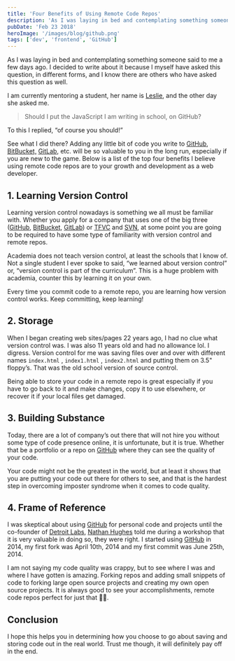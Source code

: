 ```yaml
---
title: 'Four Benefits of Using Remote Code Repos'
description: 'As I was laying in bed and contemplating something someone said to me a few days ago. I decided to write about it because I myself have…'
pubDate: 'Feb 23 2018'
heroImage: '/images/blog/github.png'
tags: ['dev', 'frontend', 'GitHub']
---
```


As I was laying in bed and contemplating something someone said to me a few days ago. I decided to write about it because I myself have asked this question, in different forms, and I know there are others who have asked this question as well.

I am currently mentoring a student, her name is [Leslie](https://twitter.com/LBorstPro), and the other day she asked me.

> Should I put the JavaScript I am writing in school, on GitHub?

To this I replied, “of course you should!”

See what I did there? Adding any little bit of code you write to [GitHub](http://github.com), [BitBucket,](https://bitbucket.org/) [GitLab](https://about.gitlab.com/), etc. will be so valuable to you in the long run, especially if you are new to the game. Below is a list of the top four benefits I believe using remote code repos are to your growth and development as a web developer.

## 1\. Learning Version Control

Learning version control nowadays is something we all must be familiar with. Whether you apply for a company that uses one of the big three ([GitHub](http://github.com), [BitBucket](https://bitbucket.org/), [GitLab](https://about.gitlab.com/)) or [TFVC](https://www.visualstudio.com/team-services/tfvc/) and [SVN](https://subversion.apache.org/), at some point you are going to be required to have some type of familiarity with version control and remote repos.

Academia does not teach version control, at least the schools that I know of. Not a single student I ever spoke to said, “we learned about version control” or, “version control is part of the curriculum”. This is a huge problem with academia, counter this by learning it on your own.

Every time you commit code to a remote repo, you are learning how version control works. Keep committing, keep learning!

## 2\. Storage

When I began creating web sites/pages 22 years ago, I had no clue what version control was. I was also 11 years old and had no allowance lol. I digress. Version control for me was saving files over and over with different names `index.html` , `index1.html` , `index2.html` and putting them on 3.5" floppy’s. That was the old school version of source control.

Being able to store your code in a remote repo is great especially if you have to go back to it and make changes, copy it to use elsewhere, or recover it if your local files get damaged.

## 3\. Building Substance

Today, there are a lot of company’s out there that will not hire you without some type of code presence online, it is unfortunate, but it is true. Whether that be a portfolio or a repo on [GitHub](http://github.com) where they can see the quality of your code.

Your code might not be the greatest in the world, but at least it shows that you are putting your code out there for others to see, and that is the hardest step in overcoming imposter syndrome when it comes to code quality.

## 4\. Frame of Reference

I was skeptical about using [GitHub](http://github.com) for personal code and projects until the co-founder of [Detroit Labs](https://www.detroitlabs.com/), [Nathan Hughes](https://twitter.com/ndh313) told me during a workshop that it is very valuable in doing so, they were right. I started using [GitHub](http://github.com) in 2014, my first fork was April 10th, 2014 and my first commit was June 25th, 2014.

I am not saying my code quality was crappy, but to see where I was and where I have gotten is amazing. Forking repos and adding small snippets of code to forking large open source projects and creating my own open source projects. It is always good to see your accomplishments, remote code repos perfect for just that 👍🏻.

## Conclusion

I hope this helps you in determining how you choose to go about saving and storing code out in the real world. Trust me though, it will definitely pay off in the end.
